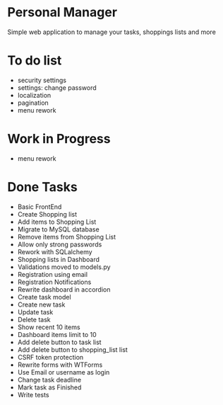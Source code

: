 # Personal Manager
Simple web application to manage your tasks, shoppings lists and more

# To do list
 - security settings
 - settings: change password
 - localization
 - pagination
 - menu rework

# Work in Progress
 - menu rework

# Done Tasks
 - Basic FrontEnd
 - Create Shopping list
 - Add items to Shopping List
 - Migrate to MySQL database
 - Remove items from Shopping List
 - Allow only strong passwords
 - Rework with SQLalchemy
 - Shopping lists in Dashboard
 - Validations moved to models.py
 - Registration using email
 - Registration Notifications
 - Rewrite dashboard in accordion
 - Create task model
 - Create new task
 - Update task
 - Delete task
 - Show recent 10 items
 - Dashboard items limit to 10
 - Add delete button to task list
 - Add delete button to shopping_list list
 - CSRF token protection
 - Rewrite forms with WTForms
 - Use Email or username as login
 - Change task deadline
 - Mark task as Finished
 - Write tests
